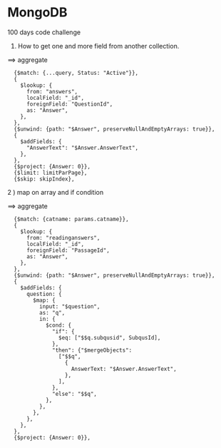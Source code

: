 # MongoDB
100 days code challenge

1) How to get one and more field from another collection. 

==> aggregate 

      {$match: {...query, Status: "Active"}},
      {
        $lookup: {
          from: "answers",
          localField: "_id",
          foreignField: "QuestionId",
          as: "Answer",
        },
      },
      {$unwind: {path: "$Answer", preserveNullAndEmptyArrays: true}},
      {
        $addFields: {
          "AnswerText": "$Answer.AnswerText",
        },
      },
      {$project: {Answer: 0}},
      {$limit: limitParPage},
      {$skip: skipIndex},
    


2 ) map on array and if condition

==> aggregate 

      {$match: {catname: params.catname}},
      {
        $lookup: {
          from: "readinganswers",
          localField: "_id",
          foreignField: "PassageId",
          as: "Answer",
        },
      },
      {$unwind: {path: "$Answer", preserveNullAndEmptyArrays: true}},
      {
        $addFields: {
          question: {
            $map: {
              input: "$question",
              as: "q",
              in: {
                $cond: {
                  "if": {
                    $eq: ["$$q.subqusid", SubqusId],
                  },
                  "then": {"$mergeObjects":
                    ["$$q",
                      {
                        AnswerText: "$Answer.AnswerText",
                      },
                    ],
                  },
                  "else": "$$q",
                },
              },
            },
          },
        },
      },
      {$project: {Answer: 0}},

